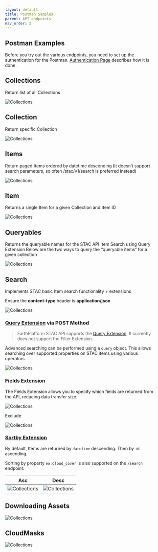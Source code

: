 ```yaml
---
layout: default
title: Postman Samples
parent: API endpoints
nav_order: 2
---
```


## Postman Examples
Before you try out the various endpoints, you need to set up the authentication for the Postman. [Authentication Page](../../../GettingStarted/APIAuthentication#postman) describes how it is done.

## Collections 
Return list of all Collections 

![Collections](../../Images/STACAPI/PostmanExamples/Collections.png)

## Collection

Return specific Collection 

![Collections](../../Images/STACAPI/PostmanExamples/Collection.png)


## Items 
Return paged Items ordered by datetime descending (It doesn’t support search parameters, so often /stac/v1/search is preferred instead)

![Collections](../../Images/STACAPI/PostmanExamples/Items.png)


## Item 
Returns a single Item for a given Collection and Item ID

![Collections](../../Images/STACAPI/PostmanExamples/ItemId.png)


## Queryables 
Returns the queryable names for the STAC API Item Search using Query Extension
Below are the two ways to query the “queryable items“ for a given collection

![Collections](../../Images/STACAPI/PostmanExamples/Queryables.png)


## Search  

Implements STAC basic Item search functionality  + extensions 

Ensure the **content-type** header is **application/json**

![Collections](../../Images/STACAPI/PostmanExamples/PostSearchWithData.png)

### **[Query Extension](https://github.com/stac-api-extensions/query) via POST Method**

>EarthPlatform STAC API supports the [Query Extension](https://github.com/stac-api-extensions/query). It currently does not support the Filter Extension.

Advanced searching can be performed using a `query` object. This allows searching over supported properties on STAC items using various operators.

![Collections](../../Images/STACAPI/PostmanExamples/QueryExtension.png)


### [Fields Extension](https://github.com/stac-api-extensions/fields)
The Fields Extension allows you to specify which fields are returned from the API, reducing data transfer size. 

![Collections](../../Images/STACAPI/PostmanExamples/FieldExtensionInclude.png)

Exclude 

![Collections](../../Images/STACAPI/PostmanExamples/FieldExtensionExclude.png)


### [Sortby Extension](https://github.com/stac-api-extensions/sort)
By default, Items are returned by `datetime` descending. Then by `id` ascending.

Sorting by property `eo:cloud_cover` is also supported on the `/search` endpoint:

| Asc|Desc|
|----|---|
| ![Collections](../../Images/STACAPI/PostmanExamples/SortAsc.png) | ![Collections](../../Images/STACAPI/PostmanExamples/SortDesc.png) |


## Downloading Assets

![Collections](../../Images/STACAPI/PostmanExamples/DownloadingAssets.png)

## CloudMasks

![Collections](../../Images/STACAPI/PostmanExamples/CloudMask.png)

